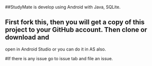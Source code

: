 ##StudyMate is develop using Android with Java, SQLite.

## First fork this, then you will get a copy of this project to your GitHub account. Then clone or download and
open in Android Studio or you can do it in AS also.

#If there is any issue go to issue tab and file an issue.